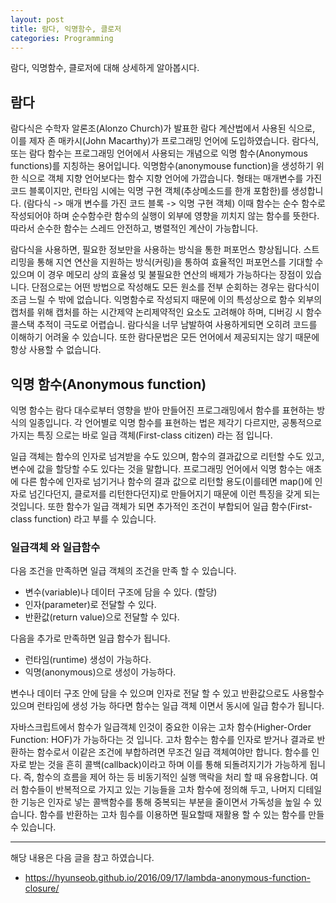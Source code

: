 ```yaml
---
layout: post
title: 람다, 익명함수, 클로저
categories: Programming
---
```


람다, 익명함수, 클로저에 대해 상세하게 알아봅시다.

## 람다

람다식은 수학자 알론조(Alonzo Church)가 발표한 람다 계산법에서 사용된 식으로, 이를 제자 존 매카시(John Macarthy)가 프로그래밍 언어에 도입하였습니다. 람다식, 또는 람다 함수는 프로그래밍 언어에서 사용되는 개념으로 익명 함수(Anonymous functions)를 지칭하는 용어입니다. 익명함수(anonymouse function)을 생성하기 위한 식으로 객체 지향 언어보다는 함수 지향 언어에 가깝습니다. 형태는 매개변수를 가진 코드 블록이지만, 런타임 시에는 익명 구현 객체(추상메소드를 한개 포함한)를 생성합니다. (람다식 -> 매개 변수를 가진 코드 블록 -> 익명 구현 객체) 이때 함수는 순수 함수로 작성되어야 하며 순수함수란 함수의 실행이 외부에 영향을 끼치지 않는 함수를 뜻한다. 따라서 순수한 함수는 스레드 안전하고, 병렬적인 계산이 가능합니다.

람다식을 사용하면, 필요한 정보만을 사용하는 방식을 통한 퍼포먼스 향상됩니다. 스트리밍을 통해 지연 연산을 지원하는 방식(커링)을 통하여 효율적인 퍼포먼스를 기대할 수 있으며 이 경우 메모리 상의 효율성 및 불필요한 연산의 배제가 가능하다는 장점이 있습니다. 단점으로는 어떤 방법으로 작성해도 모든 원소를 전부 순회하는 경우는 람다식이 조금 느릴 수 밖에 없습니다. 익명함수로 작성되지 때문에 이의 특성상으로 함수 외부의 캡처를 위해 캡처를 하는 시간제약 논리제약적인 요소도 고려해야 하며, 디버깅 시 함수 콜스택 추적이 극도로 어렵습니. 람다식을 너무 남발하여 사용하게되면 오히려 코드를 이해하기 어려울 수 있습니다. 또한 람다문법은 모든 언어에서 제공되지는 않기 때문에 항상 사용할 수 없습니다.

## 익명 함수(Anonymous function)

익명 함수는 람다 대수로부터 영향을 받아 만들어진 프로그래밍에서 함수를 표현하는 방식의 일종입니다. 각 언어별로 익명 함수를 표현하는 법은 제각기 다르지만, 공통적으로 가지는 특징 으로는 바로 일급 객체(First-class citizen) 라는 점 입니다.

일급 객체는 함수의 인자로 넘겨받을 수도 있으며, 함수의 결과값으로 리턴할 수도 있고, 변수에 값을 할당할 수도 있다는 것을 말합니다. 프로그래밍 언어에서 익명 함수는 애초에 다른 함수에 인자로 넘기거나 함수의 결과 값으로 리턴할 용도(이를테면 map()에 인자로 넘긴다던지, 클로저를 리턴한다던지)로 만들어지기 때문에 이런 특징을 갖게 되는 것입니다. 또한 함수가 일급 객체가 되면 추가적인 조건이 부합되어 일급 함수(First-class function) 라고 부를 수 있습니다.

### 일급객체 와 일급함수

다음 조건을 만족하면 일급 객체의 조건을 만족 할 수 있습니다.

- 변수(variable)나 데이터 구조에 담을 수 있다. (할당)
- 인자(parameter)로 전달할 수 있다.
- 반환값(return value)으로 전달할 수 있다.

다음을 추가로 만족하면 일급 함수가 됩니다.

- 런타임(runtime) 생성이 가능하다.
- 익명(anonymous)으로 생성이 가능하다.

변수나 데이터 구조 안에 담을 수 있으며 인자로 전달 할 수 있고 반환값으로도 사용할수 있으며 런타임에 생성 가능 하다면 함수는 일급 객체 이면서 동시에 일급 함수가 됩니다.

자바스크립트에서 함수가 일급객체 인것이 중요한 이유는 고차 함수(Higher-Order Function: HOF)가 가능하다는 것 입니다. 고차 함수는 함수를 인자로 받거나 결과로 반환하는 함수로서 이같은 조건에 부합하려면 무조건 일급 객체여야만 합니다. 함수를 인자로 받는 것을 흔히 콜백(callback)이라고 하며 이를 통해 되돌려지기가 가능하게 됩니다. 즉, 함수의 흐름을 제어 하는 등 비동기적인 실행 맥락을 처리 할 때 유용합니다. 여러 함수들이 반복적으로 가지고 있는 기능들을 고차 함수에 정의해 두고, 나머지 디테일한 기능은 인자로 넣는 콜백함수를 통해 중복되는 부분을 줄이면서 가독성을 높일 수 있습니다. 함수를 반환하는 고차 힘수를 이용하면 필요할때 재활용 할 수 있는 함수를 만들 수 있습니다.

---

해당 내용은 다음 글을 참고 하였습니다.

- https://hyunseob.github.io/2016/09/17/lambda-anonymous-function-closure/
